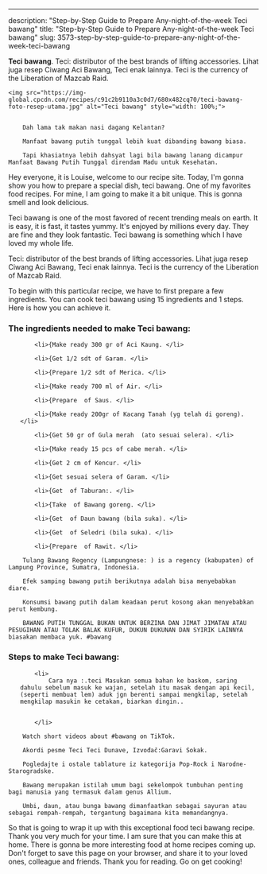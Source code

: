 ---
description: "Step-by-Step Guide to Prepare Any-night-of-the-week Teci bawang"
title: "Step-by-Step Guide to Prepare Any-night-of-the-week Teci bawang"
slug: 3573-step-by-step-guide-to-prepare-any-night-of-the-week-teci-bawang

<p>
	<strong>Teci bawang</strong>. 
	Teci: distributor of the best brands of lifting accessories. Lihat juga resep Ciwang Aci Bawang, Teci enak lainnya. Teci is the currency of the Liberation of Mazcab Raid.
</p>
<p>
	
	<img src="https://img-global.cpcdn.com/recipes/c91c2b9110a3c0d7/680x482cq70/teci-bawang-foto-resep-utama.jpg" alt="Teci bawang" style="width: 100%;">
	
	
		Dah lama tak makan nasi dagang Kelantan?
	
		Manfaat bawang putih tunggal lebih kuat dibanding bawang biasa.
	
		Tapi khasiatnya lebih dahsyat lagi bila bawang lanang dicampur Manfaat Bawang Putih Tunggal direndam Madu untuk Kesehatan.
	
</p>
<p>
	Hey everyone, it is Louise, welcome to our recipe site. Today, I'm gonna show you how to prepare a special dish, teci bawang. One of my favorites food recipes. For mine, I am going to make it a bit unique. This is gonna smell and look delicious.
</p>
	
<p>
	Teci bawang is one of the most favored of recent trending meals on earth. It is easy, it is fast, it tastes yummy. It's enjoyed by millions every day. They are fine and they look fantastic. Teci bawang is something which I have loved my whole life.
</p>
<p>
	Teci: distributor of the best brands of lifting accessories. Lihat juga resep Ciwang Aci Bawang, Teci enak lainnya. Teci is the currency of the Liberation of Mazcab Raid.
</p>

<p>
To begin with this particular recipe, we have to first prepare a few ingredients. You can cook teci bawang using 15 ingredients and 1 steps. Here is how you can achieve it.
</p>

<h3>The ingredients needed to make Teci bawang:</h3>

<ol>
	
		<li>{Make ready 300 gr of Aci Kaung. </li>
	
		<li>{Get 1/2 sdt of Garam. </li>
	
		<li>{Prepare 1/2 sdt of Merica. </li>
	
		<li>{Make ready 700 ml of Air. </li>
	
		<li>{Prepare  of Saus. </li>
	
		<li>{Make ready 200gr of Kacang Tanah (yg telah di goreng). </li>
	
		<li>{Get 50 gr of Gula merah  (ato sesuai selera). </li>
	
		<li>{Make ready 15 pcs of cabe merah. </li>
	
		<li>{Get 2 cm of Kencur. </li>
	
		<li>{Get sesuai selera of Garam. </li>
	
		<li>{Get  of Taburan:. </li>
	
		<li>{Take  of Bawang goreng. </li>
	
		<li>{Get  of Daun bawang (bila suka). </li>
	
		<li>{Get  of Seledri (bila suka). </li>
	
		<li>{Prepare  of Rawit. </li>
	
</ol>
<p>
	
		Tulang Bawang Regency (Lampungnese: ) is a regency (kabupaten) of Lampung Province, Sumatra, Indonesia.
	
		Efek samping bawang putih berikutnya adalah bisa menyebabkan diare.
	
		Konsumsi bawang putih dalam keadaan perut kosong akan menyebabkan perut kembung.
	
		BAWANG PUTIH TUNGGAL BUKAN UNTUK BERZINA DAN JIMAT JIMATAN ATAU PESUGIHAN ATAU TOLAK BALAK KUFUR, DUKUN DUKUNAN DAN SYIRIK LAINNYA biasakan membaca yuk. #bawang
	
</p>

<h3>Steps to make Teci bawang:</h3>

<ol>
	
		<li>
			Cara nya :.teci Masukan semua bahan ke baskom, saring dahulu sebelum masuk ke wajan, setelah itu masak dengan api kecil, (seperti membuat lem) aduk jgn berenti sampai mengkilap, setelah mengkilap masukin ke cetakan, biarkan dingin..
			
			
		</li>
	
</ol>

<p>
	
		Watch short videos about #bawang on TikTok.
	
		Akordi pesme Teci Teci Dunave, Izvođač:Garavi Sokak.
	
		Pogledajte i ostale tablature iz kategorija Pop-Rock i Narodne-Starogradske.
	
		Bawang merupakan istilah umum bagi sekelompok tumbuhan penting bagi manusia yang termasuk dalam genus Allium.
	
		Umbi, daun, atau bunga bawang dimanfaatkan sebagai sayuran atau sebagai rempah-rempah, tergantung bagaimana kita memandangnya.
	
</p>

<p>
	So that is going to wrap it up with this exceptional food teci bawang recipe. Thank you very much for your time. I am sure that you can make this at home. There is gonna be more interesting food at home recipes coming up. Don't forget to save this page on your browser, and share it to your loved ones, colleague and friends. Thank you for reading. Go on get cooking!
</p>
